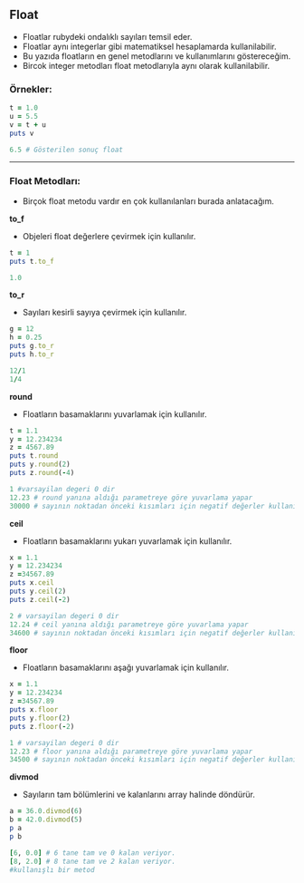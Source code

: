 ## Float

* Floatlar rubydeki ondalıklı sayıları temsil eder.
* Floatlar aynı integerlar gibi matematiksel hesaplamarda kullanilabilir.
* Bu yazıda floatların en genel metodlarını ve kullanımlarını göstereceğim.
* Bircok integer metodları float metodlarıyla aynı olarak kullanilabilir.

<h3>Örnekler:</h3>

```ruby
t = 1.0
u = 5.5
v = t + u
puts v
```
```ruby
6.5 # Gösterilen sonuç float
```
 
<hr width="100%" color="#7026E3" size="5">

<h3>Float Metodları:</h3>

* Birçok float metodu vardır en çok kullanılanları burada anlatacağım.


**to_f**

* Objeleri float değerlere çevirmek için kullanılır.

```ruby
t = 1
puts t.to_f
```
```ruby
1.0
```

**to_r**

* Sayıları kesirli sayıya çevirmek için kullanılır.
```ruby
g = 12
h = 0.25
puts g.to_r
puts h.to_r
```
```ruby
12/1
1/4
```

**round**

* Floatların basamaklarını yuvarlamak için kullanılır.

```ruby
t = 1.1
y = 12.234234
z = 4567.89
puts t.round
puts y.round(2)
puts z.round(-4)
```
```ruby
1 #varsayilan degeri 0 dir
12.23 # round yanına aldığı parametreye göre yuvarlama yapar
30000 # sayının noktadan önceki kısımları için negatif değerler kullanılır.
```

**ceil**

* Floatların basamaklarını yukarı yuvarlamak için kullanılır.

```ruby
x = 1.1
y = 12.234234
z =34567.89
puts x.ceil
puts y.ceil(2)
puts z.ceil(-2)
```
```ruby
2 # varsayilan degeri 0 dir
12.24 # ceil yanına aldığı parametreye göre yuvarlama yapar
34600 # sayının noktadan önceki kısımları için negatif değerler kullanılır.
```

**floor**

* Floatların basamaklarını aşağı yuvarlamak için kullanılır.

```ruby
x = 1.1
y = 12.234234
z =34567.89
puts x.floor
puts y.floor(2)
puts z.floor(-2)
```
```ruby
1 # varsayilan degeri 0 dir
12.23 # floor yanına aldığı parametreye göre yuvarlama yapar
34500 # sayının noktadan önceki kısımları için negatif değerler kullanılır.
```

**divmod**

* Sayıların tam bölümlerini ve kalanlarını array halinde döndürür.

```ruby
a = 36.0.divmod(6)
b = 42.0.divmod(5)
p a 
p b
```
```ruby
[6, 0.0] # 6 tane tam ve 0 kalan veriyor.
[8, 2.0] # 8 tane tam ve 2 kalan veriyor.
#kullanışlı bir metod
```

